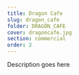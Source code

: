 ```yaml
---
title: Dragon Cafe
slug: dragon_cafe
folder: DRAGON_CAFE
cover: dragoncafe.jpg
section: commercial
order: 2
---
```


Description goes here
